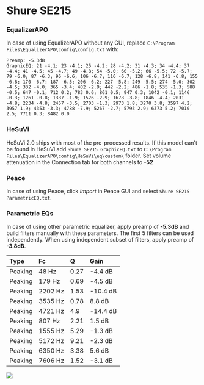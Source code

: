 # Shure SE215

### EqualizerAPO
In case of using EqualizerAPO without any GUI, replace `C:\Program Files\EqualizerAPO\config\config.txt`
with:
```
Preamp: -5.3dB
GraphicEQ: 21 -4.1; 23 -4.1; 25 -4.2; 28 -4.2; 31 -4.3; 34 -4.4; 37 -4.4; 41 -4.5; 45 -4.7; 49 -4.8; 54 -5.0; 60 -5.2; 66 -5.5; 72 -5.7; 79 -6.0; 87 -6.3; 96 -6.6; 106 -6.7; 116 -6.7; 128 -6.8; 141 -6.8; 155 -6.8; 170 -6.7; 187 -6.5; 206 -6.2; 227 -5.8; 249 -5.5; 274 -5.0; 302 -4.5; 332 -4.0; 365 -3.4; 402 -2.9; 442 -2.2; 486 -1.8; 535 -1.3; 588 -0.5; 647 -0.1; 712 0.2; 783 0.6; 861 0.5; 947 0.3; 1042 -0.1; 1146 -0.3; 1261 -0.8; 1387 -1.9; 1526 -2.9; 1678 -3.8; 1846 -4.4; 2031 -4.8; 2234 -4.8; 2457 -3.5; 2703 -1.3; 2973 1.8; 3270 3.8; 3597 4.2; 3957 1.9; 4353 -3.3; 4788 -7.9; 5267 -2.7; 5793 2.9; 6373 5.2; 7010 2.5; 7711 0.3; 8482 0.0
```

### HeSuVi
HeSuVi 2.0 ships with most of the pre-processed results. If this model can't be found in HeSuVi add
`Shure SE215 GraphicEQ.txt` to `C:\Program Files\EqualizerAPO\config\HeSuVi\eq\custom\` folder.
Set volume attenuation in the Connection tab for both channels to **-52**

### Peace
In case of using Peace, click *Import* in Peace GUI and select `Shure SE215 ParametricEQ.txt`.

### Parametric EQs
In case of using other parametric equalizer, apply preamp of **-5.3dB** and build filters manually
with these parameters. The first 5 filters can be used independently.
When using independent subset of filters, apply preamp of **-3.8dB**.

| Type    | Fc      |    Q | Gain     |
|:--------|:--------|:-----|:---------|
| Peaking | 48 Hz   | 0.27 | -4.4 dB  |
| Peaking | 179 Hz  | 0.69 | -4.5 dB  |
| Peaking | 2202 Hz | 1.53 | -10.4 dB |
| Peaking | 3535 Hz | 0.78 | 8.8 dB   |
| Peaking | 4721 Hz | 4.9  | -14.4 dB |
| Peaking | 807 Hz  | 2.21 | 1.5 dB   |
| Peaking | 1555 Hz | 5.29 | -1.3 dB  |
| Peaking | 5172 Hz | 9.21 | -2.3 dB  |
| Peaking | 6350 Hz | 3.38 | 5.6 dB   |
| Peaking | 7606 Hz | 1.52 | -3.1 dB  |

![](https://raw.githubusercontent.com/jaakkopasanen/AutoEq/master/results/innerfidelity/sbaf-serious/Shure%20SE215/Shure%20SE215.png)